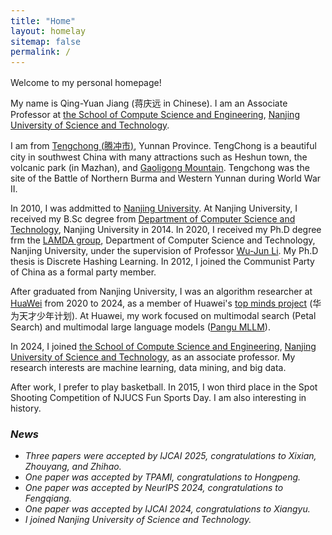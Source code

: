 ```yaml
---
title: "Home"
layout: homelay
sitemap: false
permalink: /
---
```


<style>
code {padding: 6px 8px; font-size: 95%;}
</style>

Welcome to my personal homepage! 

My name is Qing-Yuan Jiang (蒋庆远 in Chinese). I am an Associate Professor at <a href="https://cs.njust.edu.cn/" target="_blank">the School of Compute Science and Engineering</a>, <a href="https://www.njust.edu.cn/" target="_blank">Nanjing University of Science and Technology</a>.

I am from <a href="https://en.wikipedia.org/wiki/Tengchong" _target="_blank">Tengchong (腾冲市)</a>, Yunnan Province. TengChong is a beautiful city in southwest China with many attractions such as Heshun town, the volcanic park (in Mazhan), and <a href="https://en.wikipedia.org/wiki/Gaoligong_Mountains" _target="_blank">Gaoligong Mountain</a>. Tengchong was the site of the Battle of Northern Burma and Western Yunnan during World War II.

In 2010, I was addmitted to <a href="https://www.nju.edu.cn/" _target="_blank">Nanjing University</a>. At Nanjing University, I received my B.Sc degree from <a href="https://cs.nju.edu.cn/" _target="_blank">Department of Computer Science and Technology</a>, Nanjing University in 2014. In 2020, I received my Ph.D degree frm the <a href="https://www.lamda.nju.edu.cn/CH.MainPage.ashx" target="_blan">LAMDA group</a>, Department of Computer Science and Technology, Nanjing University, under the supervision of Professor <a href="https://cs.nju.edu.cn/lwj" target="_blank">Wu-Jun Li</a>. My Ph.D thesis is Discrete Hashing Learning. In 2012, I joined the Communist Party of China as a formal party member.

After graduated from Nanjing University, I was an algorithm researcher at <a href="https://www.huawei.com/cn/" _target="_blank">HuaWei</a> from 2020 to 2024, as a member of Huawei's <a href="https://career.huawei.com/reccampportal/portal5/topminds.html" _target="_blank">top minds project</a> (华为天才少年计划). At Huawei, my work focused on multimodal search (Petal Search) and multimodal large language models (<a href="https://www.huaweicloud.com/product/pangu.html" target="_blank">Pangu MLLM</a>).

In 2024, I joined <a href="https://cs.njust.edu.cn/" target="_blank">the School of Compute Science and Engineering</a>, <a href="https://www.njust.edu.cn/" target="_blank">Nanjing University of Science and Technology</a>, as an associate professor. My research interests are machine learning, data mining, and big data.

After work, I prefer to play basketball. In 2015, I won third place in the Spot Shooting Competition of NJUCS Fun Sports Day. I am also interesting in history. 


### *News*
- *Three papers were accepted by IJCAI 2025, congratulations to Xixian, Zhouyang, and Zhihao.*
- *One paper was accepted by TPAMI, congratulations to Hongpeng.*
- *One paper was accepted by NeurIPS 2024, congratulations to Fengqiang.*
- *One paper was accepted by IJCAI 2024, congratulations to Xiangyu.*
- *I joined Nanjing University of Science and Technology.*
